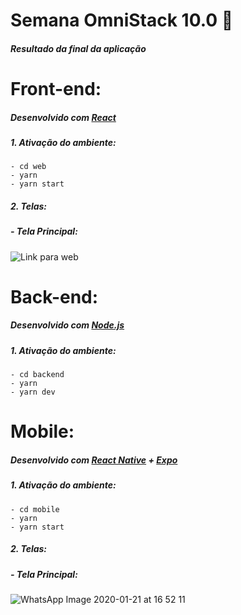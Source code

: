 # Semana OmniStack 10.0 🚀
##### Resultado da final da aplicação

# Front-end:
##### Desenvolvido com [React](https://pt-br.reactjs.org/)

##### 1. Ativação do ambiente:
```
- cd web
- yarn
- yarn start
```
##### 2. Telas:
##### - Tela Principal:
![Link para web](https://user-images.githubusercontent.com/33940202/77376718-c436ef80-6d4f-11ea-8fc2-3c35bb0627b8.png)

# Back-end:
##### Desenvolvido com [Node.js](https://nodejs.org/en/)
##### 1. Ativação do ambiente:
```
- cd backend
- yarn
- yarn dev
```

# Mobile:
##### Desenvolvido com [React Native](https://reactnative.dev/) + [Expo](https://expo.io/)
##### 1. Ativação do ambiente:
```
- cd mobile
- yarn
- yarn start
```
##### 2. Telas:
##### - Tela Principal:
![WhatsApp Image 2020-01-21 at 16 52 11](https://user-images.githubusercontent.com/33940202/77376853-2a237700-6d50-11ea-9105-e10005ceeab0.jpeg)
